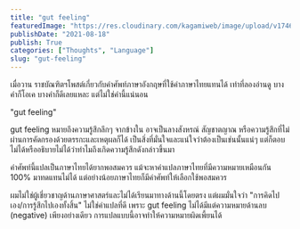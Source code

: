 ```yaml
---
title: "gut feeling"
featuredImage: "https://res.cloudinary.com/kagamiweb/image/upload/v1746804810/blog.coregamehd.com/gut-feeling.jpg"
publishDate: "2021-08-18"
publish: True
categories: ["Thoughts", "Language"]
slug: "gut-feeling"
---
```



เมื่อวาน ราชบัณฑิตฯโพสต์เกี่ยวกับคำศัพท์ภาษาอังกฤษที่ใช้คำภาษาไทยแทนได้ เท่าที่ลองอ่านดู บางคำก็โอเค บางคำก็ดีเลยแหละ แต่ไม่ใช่คำนี้แน่นอน

"gut feeling"

gut feeling หมายถึงความรู้สึกลึกๆ จากข้างใน อาจเป็นลางสังหรณ์ สัญชาตญาณ หรือความรู้สึกที่ไม่ผ่านการคัดกรองด้วยตรรกะและเหตุผลก็ได้ เป็นสิ่งที่มั่นใจและแน่ใจว่าต้องเป็นเช่นนั้นแน่ๆ แต่ก็ตอบไม่ได้หรืออธิบายไม่ได้ว่าทำไมถึงเกิดความรู้สึกดังกล่าวขึ้นมา

คำศัพท์นี้แปลเป็นภาษาไทยได้ยากพอสมควร แม้จะหาคำแปลภาษาไทยที่มีความหมายเหมือนกัน 100% มาทดแทนไม่ได้ แต่อย่างน้อยภาษาไทยก็มีคำศัพท์ให้เลือกใช้พอสมควร

ผมไม่ใช่ผู้เชี่ยวชาญด้านภาษาศาสตร์และไม่ได้เรียนมาทางด้านนี้โดยตรง แต่ผมมั่นใจว่า "การคิดไปเอง/การรู้สึกไปเองทั้งสิ้น" ไม่ใช่คำแปลที่ดี เพราะ gut feeling ไม่ได้มีแต่ความหมายด้านลบ (negative) เพียงอย่างเดียว การแปลแบบนี้อาจทำให้ความหมายผิดเพี้ยนได้
